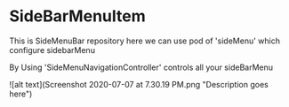 # SideBarMenuItem
This is SideMenuBar repository here we can use pod of 'sideMenu' which configure sidebarMenu

By Using 'SideMenuNavigationController' controls all your sideBarMenu
  


![alt text](Screenshot 2020-07-07 at 7.30.19 PM.png "Description goes here")
